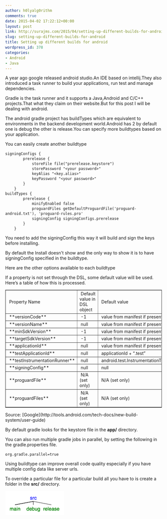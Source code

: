```yaml
---
author: h0lyalg0rithm
comments: true
date: 2015-04-02 17:22:12+00:00
layout: post
link: http://surajms.com/2015/04/setting-up-different-builds-for-android/
slug: setting-up-different-builds-for-android
title: Setting up different builds for android
wordpress_id: 378
categories:
- Android
- Java
---
```


A year ago google released android studio.An IDE based on intellij.They also introduced a task runner to build your applications, run test and manage dependencies.

Gradle is the task runner and it supports a Java,Android and C/C++ projects.That what they claim on their website.But for this post I will be dealing with android.

The android gradle project has buildTypes which are equivalent to environments in the backend development world.Android has 2 by default one is debug the other is release.You can specify more buildtypes based on your application.

You can easily create another buildtype

    
    signingConfigs {
            prerelease {
                storeFile file("prerelease.keystore")
                storePassword "<your password>"
                keyAlias "<key.alias>"
                keyPassword "<your password>"
            }
        } 
    buildTypes {
            prerelease {
                minifyEnabled false
                proguardFiles getDefaultProguardFile('proguard-android.txt'), 'proguard-rules.pro'
                signingConfig signingConfigs.prerelease
            }
        }


You need to add the signingConfig this way it will build and sign the keys before installing.

By default the Install<Buildtype> doesn't show and the only way to show it is to have signingConfig specified in the buildtype.

Here are the other options available to each buildtype

If a property is not set through the DSL, some default value will be used. Here’s a table of how this is processed.


<table cellspacing="0" border="1" >
<tbody >
<tr >

<td > Property Name
</td>

<td > Default value in DSL object
</td>

<td > Default value
</td>
</tr>
<tr >

<td > **versionCode**
</td>

<td > -1
</td>

<td > value from manifest if present
</td>
</tr>
<tr >

<td > **versionName**
</td>

<td > null
</td>

<td > value from manifest if present
</td>
</tr>
<tr >

<td > **minSdkVersion**
</td>

<td > -1
</td>

<td > value from manifest if present
</td>
</tr>
<tr >

<td > **targetSdkVersion**
</td>

<td > -1
</td>

<td > value from manifest if present
</td>
</tr>
<tr >

<td > **applicationId**
</td>

<td > null
</td>

<td > value from manifest if present
</td>
</tr>
<tr >

<td > **testApplicationId**
</td>

<td > null
</td>

<td > applicationId + “.test”
</td>
</tr>
<tr >

<td > **testInstrumentationRunner**
</td>

<td > null
</td>

<td > android.test.InstrumentationTestRunner
</td>
</tr>
<tr >

<td > **signingConfig**
</td>

<td > null
</td>

<td > null
</td>
</tr>
<tr >

<td > **proguardFile**
</td>

<td > N/A (set only)
</td>

<td > N/A (set only)
</td>
</tr>
<tr >

<td > **proguardFiles**
</td>

<td > N/A (set only)
</td>

<td > N/A (set only)
</td>
</tr>
</tbody>
</table>
Source: [Google](http://tools.android.com/tech-docs/new-build-system/user-guide)

By default gradle looks for the keystore file in the **app/** directory.

You can also run multiple gradle jobs in parallel, by setting the following in the gradle.properties file.

    
    org.gradle.parallel=true


Using buildtype can improve overall code quality especially if you have multiple config data like server urls.

To override a particular file for a particular build all you have to is create a folder in the **src/** directory.

[![tree](/wp-contents/uploads/2015/04/tree.png)](/wp-contents/uploads/2015/04/tree.png)
